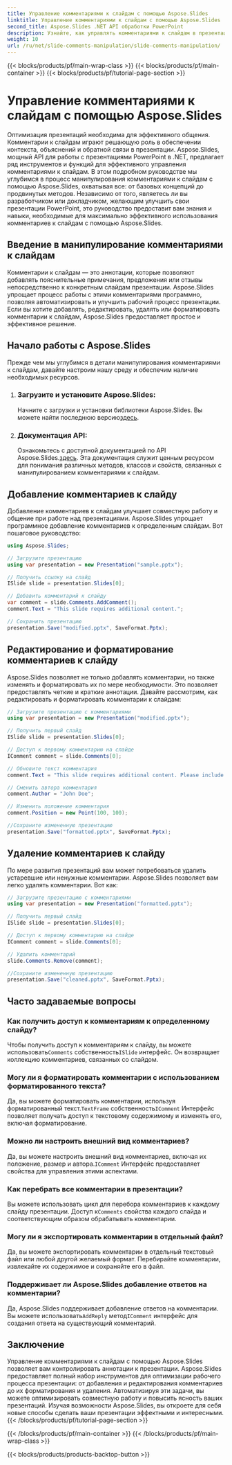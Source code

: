 ```yaml
---
title: Управление комментариями к слайдам с помощью Aspose.Slides
linktitle: Управление комментариями к слайдам с помощью Aspose.Slides
second_title: Aspose.Slides .NET API обработки PowerPoint
description: Узнайте, как управлять комментариями к слайдам в презентациях PowerPoint с помощью API Aspose.Slides для .NET. Изучите пошаговые руководства и примеры исходного кода для добавления, редактирования и форматирования комментариев к слайдам.
weight: 10
url: /ru/net/slide-comments-manipulation/slide-comments-manipulation/
---
```


{{< blocks/products/pf/main-wrap-class >}}
{{< blocks/products/pf/main-container >}}
{{< blocks/products/pf/tutorial-page-section >}}

# Управление комментариями к слайдам с помощью Aspose.Slides


Оптимизация презентаций необходима для эффективного общения. Комментарии к слайдам играют решающую роль в обеспечении контекста, объяснений и обратной связи в презентации. Aspose.Slides, мощный API для работы с презентациями PowerPoint в .NET, предлагает ряд инструментов и функций для эффективного управления комментариями к слайдам. В этом подробном руководстве мы углубимся в процесс манипулирования комментариями к слайдам с помощью Aspose.Slides, охватывая все: от базовых концепций до продвинутых методов. Независимо от того, являетесь ли вы разработчиком или докладчиком, желающим улучшить свои презентации PowerPoint, это руководство предоставит вам знания и навыки, необходимые для максимально эффективного использования комментариев к слайдам с помощью Aspose.Slides.

## Введение в манипулирование комментариями к слайдам

Комментарии к слайдам — это аннотации, которые позволяют добавлять пояснительные примечания, предложения или отзывы непосредственно к конкретным слайдам презентации. Aspose.Slides упрощает процесс работы с этими комментариями программно, позволяя автоматизировать и улучшить рабочий процесс презентации. Если вы хотите добавлять, редактировать, удалять или форматировать комментарии к слайдам, Aspose.Slides предоставляет простое и эффективное решение.

## Начало работы с Aspose.Slides

Прежде чем мы углубимся в детали манипулирования комментариями к слайдам, давайте настроим нашу среду и обеспечим наличие необходимых ресурсов.

1. ### Загрузите и установите Aspose.Slides: 
	 Начните с загрузки и установки библиотеки Aspose.Slides. Вы можете найти последнюю версию[здесь](https://releases.aspose.com/slides/net/).

2. ### Документация API: 
	 Ознакомьтесь с доступной документацией по API Aspose.Slides.[здесь](https://reference.aspose.com/slides/net/). Эта документация служит ценным ресурсом для понимания различных методов, классов и свойств, связанных с манипулированием комментариями к слайдам.

## Добавление комментариев к слайду

Добавление комментариев к слайдам улучшает совместную работу и общение при работе над презентациями. Aspose.Slides упрощает программное добавление комментариев к определенным слайдам. Вот пошаговое руководство:

```csharp
using Aspose.Slides;

// Загрузите презентацию
using var presentation = new Presentation("sample.pptx");

// Получить ссылку на слайд
ISlide slide = presentation.Slides[0];

// Добавить комментарий к слайду
var comment = slide.Comments.AddComment();
comment.Text = "This slide requires additional content.";

// Сохранить презентацию
presentation.Save("modified.pptx", SaveFormat.Pptx);
```

## Редактирование и форматирование комментариев к слайду

Aspose.Slides позволяет не только добавлять комментарии, но также изменять и форматировать их по мере необходимости. Это позволяет предоставлять четкие и краткие аннотации. Давайте рассмотрим, как редактировать и форматировать комментарии к слайдам:

```csharp
// Загрузите презентацию с комментариями
using var presentation = new Presentation("modified.pptx");

// Получить первый слайд
ISlide slide = presentation.Slides[0];

// Доступ к первому комментарию на слайде
IComment comment = slide.Comments[0];

// Обновите текст комментария
comment.Text = "This slide requires additional content. Please include relevant statistics.";

// Сменить автора комментария
comment.Author = "John Doe";

// Изменить положение комментария
comment.Position = new Point(100, 100);

//Сохраните измененную презентацию
presentation.Save("formatted.pptx", SaveFormat.Pptx);
```

## Удаление комментариев к слайду

По мере развития презентаций вам может потребоваться удалить устаревшие или ненужные комментарии. Aspose.Slides позволяет вам легко удалять комментарии. Вот как:

```csharp
// Загрузите презентацию с комментариями
using var presentation = new Presentation("formatted.pptx");

// Получить первый слайд
ISlide slide = presentation.Slides[0];

// Доступ к первому комментарию на слайде
IComment comment = slide.Comments[0];

// Удалить комментарий
slide.Comments.Remove(comment);

//Сохраните измененную презентацию
presentation.Save("cleaned.pptx", SaveFormat.Pptx);
```

## Часто задаваемые вопросы

### Как получить доступ к комментариям к определенному слайду?

Чтобы получить доступ к комментариям к слайду, вы можете использовать`Comments` собственность`ISlide` интерфейс. Он возвращает коллекцию комментариев, связанных со слайдом.

### Могу ли я форматировать комментарии с использованием форматированного текста?

 Да, вы можете форматировать комментарии, используя форматированный текст.`TextFrame` собственность`IComment` Интерфейс позволяет получать доступ к текстовому содержимому и изменять его, включая форматирование.

### Можно ли настроить внешний вид комментариев?

 Да, вы можете настроить внешний вид комментариев, включая их положение, размер и автора.`IComment` Интерфейс предоставляет свойства для управления этими аспектами.

### Как перебрать все комментарии в презентации?

 Вы можете использовать цикл для перебора комментариев к каждому слайду презентации. Доступ к`Comments` свойства каждого слайда и соответствующим образом обрабатывать комментарии.

### Могу ли я экспортировать комментарии в отдельный файл?

Да, вы можете экспортировать комментарии в отдельный текстовый файл или любой другой желаемый формат. Перебирайте комментарии, извлекайте их содержимое и сохраняйте его в файл.

### Поддерживает ли Aspose.Slides добавление ответов на комментарии?

 Да, Aspose.Slides поддерживает добавление ответов на комментарии. Вы можете использовать`AddReply` метод`IComment` интерфейс для создания ответа на существующий комментарий.

## Заключение

Управление комментариями к слайдам с помощью Aspose.Slides позволяет вам контролировать аннотации к презентации. Aspose.Slides предоставляет полный набор инструментов для оптимизации рабочего процесса презентации: от добавления и редактирования комментариев до их форматирования и удаления. Автоматизируя эти задачи, вы можете оптимизировать совместную работу и повысить ясность ваших презентаций. Изучая возможности Aspose.Slides, вы откроете для себя новые способы сделать ваши презентации эффектными и интересными.
{{< /blocks/products/pf/tutorial-page-section >}}

{{< /blocks/products/pf/main-container >}}
{{< /blocks/products/pf/main-wrap-class >}}

{{< blocks/products/products-backtop-button >}}
